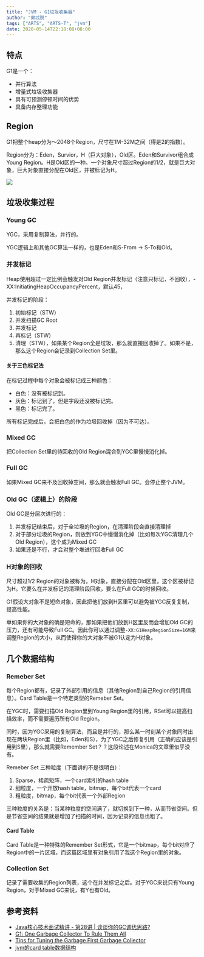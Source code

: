 ```yaml
---
title: "JVM - G1垃圾收集器"
author: "颇忒脱"
tags: ["ARTS", "ARTS-T", "jvm"]
date: 2020-05-14T22:18:08+08:00
---
```


<!--more-->

## 特点

G1是一个：

* 并行算法
* 增量式垃圾收集器
* 具有可预测停顿时间的优势
* 具备内存整理功能

## Region

G1把整个heap分为～2048个Region，尺寸在1M-32M之间（得是2的指数）。

Region分为：Eden，Survior，H（巨大对象），Old区。Eden和Survivor组合成Young Region。H是Old区的一种。一个对象尺寸超过Region的1/2，就是巨大对象，巨大对象直接分配在Old区，并被标记为H。

![](https://res.infoq.com/articles/G1-One-Garbage-Collector-To-Rule-Them-All/en/resources/fig2largeB.jpg)



## 垃圾收集过程

### Young GC

YGC，采用复制算法，并行的。

YGC逻辑上和其他GC算法一样的，也是Eden和S-From -> S-To和Old。

### 并发标记

Heap使用超过一定比例会触发对Old Region并发标记（注意只标记，不回收），-XX:InitiatingHeapOccupancyPercent，默认45，

并发标记的阶段：

1. 初始标记（STW）
2. 并发扫描GC Root
3. 并发标记
4. 再标记（STW）
5. 清理（STW），如果某个Region全是垃圾，那么就直接回收掉了。如果不是，那么这个Region会记录到Collection Set里。

#### 关于三色标记法

在标记过程中每个对象会被标记成三种颜色：

* 白色：没有被标记到。
* 灰色：标记到了，但是字段还没被标记完。
* 黑色：标记完了。

所有标记完成后，会把白色的作为垃圾回收掉（因为不可达）。

### Mixed GC

把Collection Set里的待回收的Old Region混合到YGC里慢慢消化掉。

### Full GC

如果Mixed GC来不及回收掉空间，那么就会触发Full GC。会停止整个JVM。

### Old GC（逻辑上）的阶段

Old GC是分层次进行的：

1. 并发标记结束后，对于全垃圾的Region，在清理阶段会直接清理掉
2. 对于部分垃圾的Region，则放到YGC中慢慢消化掉（比如每次YGC清理几个Old Region），这个成为Mixed GC
3. 如果还是不行，才会对整个堆进行回收Full GC

### H对象的回收

尺寸超过1/2 Region的对象被称为，H对象，直接分配在Old区里，这个区被标记为H。它要么在并发标记的清理阶段回收，要么在Full GC的时候回收。

G1假设大对象不是短命对象，因此把他们放到H区里可以避免被YGC反复复制，提高性能。

单如果你的大对象的确是短命的，那如果把他们放到H区里反而会增加Old GC的压力，还有可能导致Full GC。因此你可以通过调整`-XX:G1HeapRegionSize=16M`来调整Region的大小，从而使得你的大对象不被G1认定为H对象。

## 几个数据结构

### Remeber Set

每个Region都有，记录了外部引用的信息（其他Region到自己Region的引用信息）。Card Table是一个特定类型的Remeber Set。

在YGC时，需要扫描Old Region里到Young Region里的引用，RSet可以提高扫描效率，而不需要遍历所有Old Region。

同时，因为YGC采用的复制算法，而且是并行的，那么某一时刻某个对象同时出现在两块Region里（比如，Eden和S），为了YGC之后修复引用（正确的应该是引用到S里），那么就需要Remember Set？？这段论述在Monica的文章里似乎没有。

Remeber Set 三种粒度（下面讲的不是很明白）：

1. Sparse，稀疏矩阵，一个card索引的hash table
2. 细粒度，一个开放hash table，bitmap，每个bit代表一个card 
3. 粗粒度，bitmap，每个bit代表一个外部Region

三种粒度的关系是：当某种粒度的空间满了，就切换到下一种，从而节省空间。但是节省空间的结果就是增加了扫描的时间，因为记录的信息也粗了。

#### Card Table

Card Table是一种特殊的Remember Set形式，它是一个bitmap，每个bit对应了Region中的一片区域，而这篇区域里有对象引用了我这个Region里的对象。

### Collection Set

记录了需要收集的Region列表，这个在并发标记之后。对于YGC来说只有Young Region，对于Mixed GC来说，有Y也有Old。

## 参考资料

* [Java核心技术面试精讲 - 第28讲 | 谈谈你的GC调优思路?](https://time.geekbang.org/column/article/10651)
* [G1: One Garbage Collector To Rule Them All](https://www.infoq.com/articles/G1-One-Garbage-Collector-To-Rule-Them-All/)
* [Tips for Tuning the Garbage First Garbage Collector](https://www.infoq.com/articles/tuning-tips-G1-GC/)
* [jvm的card table数据结构](https://segmentfault.com/a/1190000004682407)